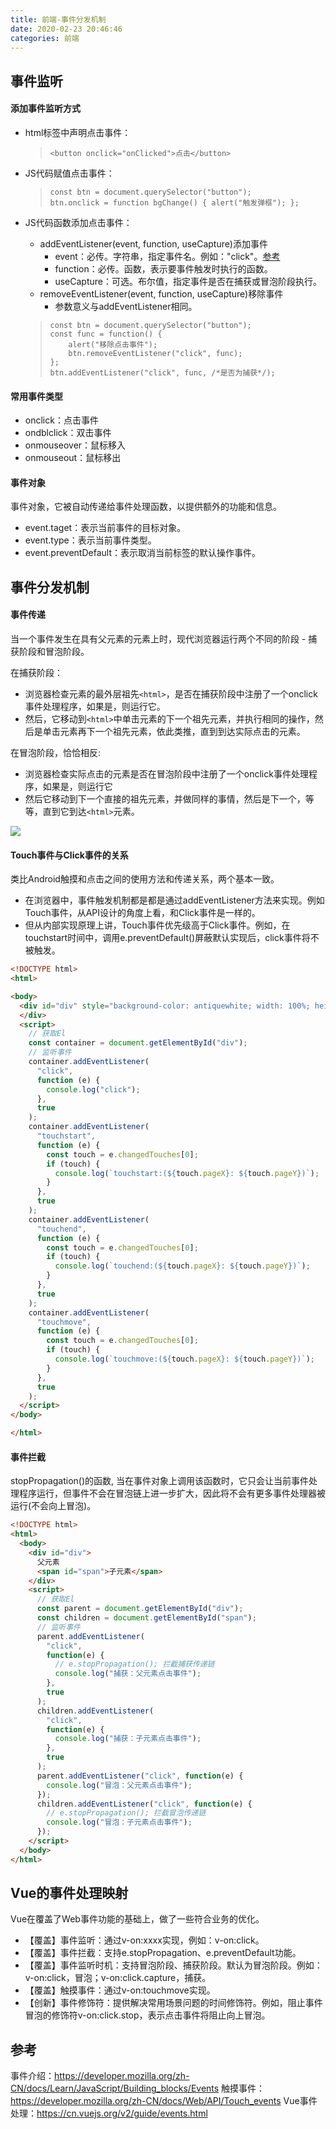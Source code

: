 ```yaml
---
title: 前端-事件分发机制
date: 2020-02-23 20:46:46
categories: 前端
---
```


## 事件监听

#### 添加事件监听方式

- html标签中声明点击事件：
    >     <button onclick="onClicked">点击</button>
- JS代码赋值点击事件：
    >     const btn = document.querySelector("button");
    >     btn.onclick = function bgChange() { alert("触发弹框"); };
- JS代码函数添加点击事件：
    - addEventListener(event, function, useCapture)添加事件
        - event：必传。字符串，指定事件名。例如："click"。[参考](https://www.runoob.com/jsref/dom-obj-event.html)
        - function：必传。函数，表示要事件触发时执行的函数。
        - useCapture：可选。布尔值，指定事件是否在捕获或冒泡阶段执行。
    - removeEventListener(event, function, useCapture)移除事件
        - 参数意义与addEventListener相同。

    >     const btn = document.querySelector("button");
    >     const func = function() {
    >         alert("移除点击事件");
    >         btn.removeEventListener("click", func);
    >     };
    >     btn.addEventListener("click", func, /*是否为捕获*/);


#### 常用事件类型

- onclick：点击事件
- ondblclick：双击事件
- onmouseover：鼠标移入
- onmouseout：鼠标移出

#### 事件对象

事件对象，它被自动传递给事件处理函数，以提供额外的功能和信息。

- event.taget：表示当前事件的目标对象。
- event.type：表示当前事件类型。
- event.preventDefault：表示取消当前标签的默认操作事件。

## 事件分发机制

#### 事件传递

当一个事件发生在具有父元素的元素上时，现代浏览器运行两个不同的阶段 - 捕获阶段和冒泡阶段。 

在捕获阶段：

- 浏览器检查元素的最外层祖先`<html>`，是否在捕获阶段中注册了一个onclick事件处理程序，如果是，则运行它。
- 然后，它移动到`<html>`中单击元素的下一个祖先元素，并执行相同的操作，然后是单击元素再下一个祖先元素，依此类推，直到到达实际点击的元素。

在冒泡阶段，恰恰相反:

- 浏览器检查实际点击的元素是否在冒泡阶段中注册了一个onclick事件处理程序，如果是，则运行它
- 然后它移动到下一个直接的祖先元素，并做同样的事情，然后是下一个，等等，直到它到达`<html>`元素。

![](/image/8AAED450-2559-45DF-85BC-284825C9F31D.png)

#### Touch事件与Click事件的关系

类比Android触摸和点击之间的使用方法和传递关系，两个基本一致。

- 在浏览器中，事件触发机制都是都是通过addEventListener方法来实现。例如Touch事件，从API设计的角度上看，和Click事件是一样的。
- 但从内部实现原理上讲，Touch事件优先级高于Click事件。例如，在touchstart时间中，调用e.preventDefault()屏蔽默认实现后，click事件将不被触发。

```html
<!DOCTYPE html>
<html>

<body>
  <div id="div" style="background-color: antiquewhite; width: 100%; height: 1000px;">
  </div>
  <script>
    // 获取El
    const container = document.getElementById("div");
    // 监听事件
    container.addEventListener(
      "click",
      function (e) {
        console.log("click");
      },
      true
    );
    container.addEventListener(
      "touchstart",
      function (e) {
        const touch = e.changedTouches[0];
        if (touch) {
          console.log(`touchstart:(${touch.pageX}: ${touch.pageY})`);
        }
      },
      true
    );
    container.addEventListener(
      "touchend",
      function (e) {
        const touch = e.changedTouches[0];
        if (touch) {
          console.log(`touchend:(${touch.pageX}: ${touch.pageY})`);
        }
      },
      true
    );
    container.addEventListener(
      "touchmove",
      function (e) {
        const touch = e.changedTouches[0];
        if (touch) {
          console.log(`touchmove:(${touch.pageX}: ${touch.pageY})`);
        }
      },
      true
    );
  </script>
</body>

</html>
```

#### 事件拦截

stopPropagation()的函数, 当在事件对象上调用该函数时，它只会让当前事件处理程序运行，但事件不会在冒泡链上进一步扩大，因此将不会有更多事件处理器被运行(不会向上冒泡)。

```html
<!DOCTYPE html>
<html>
  <body>
    <div id="div">
      父元素
      <span id="span">子元素</span>
    </div>
    <script>
      // 获取El
      const parent = document.getElementById("div");
      const children = document.getElementById("span");
      // 监听事件
      parent.addEventListener(
        "click",
        function(e) {
          // e.stopPropagation(); 拦截捕获传递链
          console.log("捕获：父元素点击事件");
        },
        true
      );
      children.addEventListener(
        "click",
        function(e) {
          console.log("捕获：子元素点击事件");
        },
        true
      );
      parent.addEventListener("click", function(e) {
        console.log("冒泡：父元素点击事件");
      });
      children.addEventListener("click", function(e) {
        // e.stopPropagation(); 拦截冒泡传递链
        console.log("冒泡：子元素点击事件");
      });
    </script>
  </body>
</html>
```

## Vue的事件处理映射

Vue在覆盖了Web事件功能的基础上，做了一些符合业务的优化。

- 【覆盖】事件监听：通过v-on:xxxx实现，例如：v-on:click。
- 【覆盖】事件拦截：支持e.stopPropagation、e.preventDefault功能。
- 【覆盖】事件监听时机：支持冒泡阶段、捕获阶段。默认为冒泡阶段。例如：v-on:click，冒泡；v-on:click.capture，捕获。
- 【覆盖】触摸事件：通过v-on:touchmove实现。
- 【创新】事件修饰符：提供解决常用场景问题的时间修饰符。例如，阻止事件冒泡的修饰符v-on:click.stop，表示点击事件将阻止向上冒泡。

## 参考

事件介绍：https://developer.mozilla.org/zh-CN/docs/Learn/JavaScript/Building_blocks/Events
触摸事件：https://developer.mozilla.org/zh-CN/docs/Web/API/Touch_events
Vue事件处理：https://cn.vuejs.org/v2/guide/events.html

